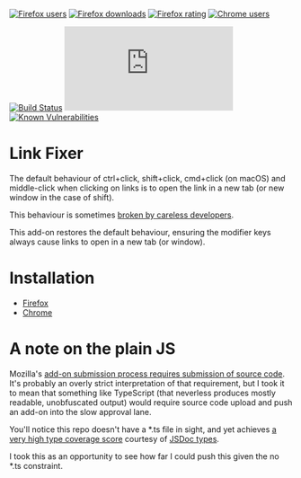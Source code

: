 [![Firefox users](https://img.shields.io/amo/users/link-fixer.svg?label=Firefox%20users)](https://addons.mozilla.org/en-US/firefox/addon/link-fixer/statistics/)
[![Firefox downloads](https://img.shields.io/amo/dw/link-fixer.svg?label=Firefox%20downloads)](https://addons.mozilla.org/en-US/firefox/addon/link-fixer/statistics/)
[![Firefox rating](https://img.shields.io/amo/rating/link-fixer.svg?label=Firefox%20rating)](https://addons.mozilla.org/en-US/firefox/addon/link-fixer/reviews/)
[![Chrome users](https://img.shields.io/chrome-web-store/users/mfgoieafikaldiglpkfgifoeigjcifmk.svg?label=Chrome%20users)](https://chrome.google.com/webstore/detail/link-fixer/mfgoieafikaldiglpkfgifoeigjcifmk)

[![Build Status](https://github.com/danielnixon/link-fixer/actions/workflows/node.js.yml/badge.svg)](https://github.com/danielnixon/link-fixer/actions/workflows/node.js.yml)
[![Type Coverage](https://img.shields.io/badge/dynamic/json.svg?label=type-coverage&prefix=%E2%89%A5&suffix=%&query=$.typeCoverage.atLeast&uri=https%3A%2F%2Fraw.githubusercontent.com%2Fdanielnixon%2Flink-fixer%2Fmaster%2Fpackage.json)](https://github.com/plantain-00/type-coverage)
[![Known Vulnerabilities](https://snyk.io/test/github/danielnixon/link-fixer/badge.svg?targetFile=package.json)](https://snyk.io/test/github/danielnixon/link-fixer?targetFile=package.json)

# Link Fixer

The default behaviour of ctrl+click, shift+click, cmd+click (on macOS) and middle-click when clicking on links is to open the link in a new tab (or new window in the case of shift).

This behaviour is sometimes [broken by careless developers](https://superuser.com/questions/854797/why-does-ctrl-click-not-open-some-links-in-a-new-tab/).

This add-on restores the default behaviour, ensuring the modifier keys always cause links to open in a new tab (or window).

# Installation

* [Firefox](https://addons.mozilla.org/en-US/firefox/addon/link-fixer/)
* [Chrome](https://chrome.google.com/webstore/detail/link-fixer/mfgoieafikaldiglpkfgifoeigjcifmk)

# A note on the plain JS

Mozilla's [add-on submission process requires submission of source code](https://extensionworkshop.com/documentation/publish/source-code-submission/). It's probably an overly strict interpretation of that requirement, but I took it to mean that something like TypeScript (that neverless produces mostly readable, unobfuscated output) would require source code upload and push an add-on into the slow approval lane.

You'll notice this repo doesn't have a *.ts file in sight, and yet achieves [a very high type coverage score](https://github.com/danielnixon/link-fixer/blob/master/package.json#L29-L33) courtesy of [JSDoc types](https://www.typescriptlang.org/docs/handbook/jsdoc-supported-types.html#type).

I took this as an opportunity to see how far I could push this given the no *.ts constraint.
